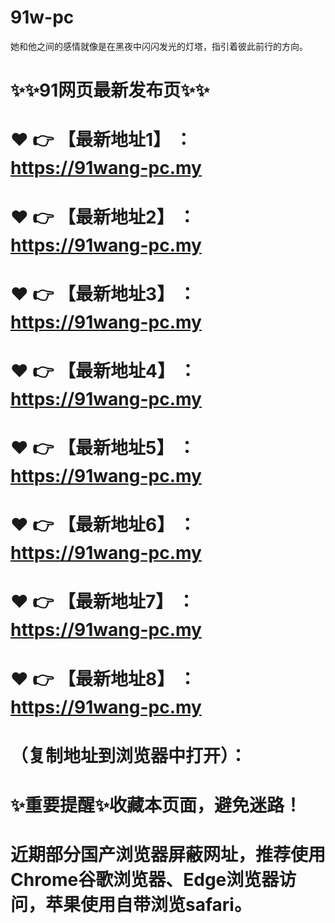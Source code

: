 # 91w-pc
她和他之间的感情就像是在黑夜中闪闪发光的灯塔，指引着彼此前行的方向。
# ✨✨91网页最新发布页✨✨
# ❤️ 👉 【最新地址1】 ：https://91wang-pc.my
# ❤️ 👉 【最新地址2】 ：https://91wang-pc.my
# ❤️ 👉 【最新地址3】 ：https://91wang-pc.my
# ❤️ 👉 【最新地址4】 ：https://91wang-pc.my
# ❤️ 👉 【最新地址5】 ：https://91wang-pc.my
# ❤️ 👉 【最新地址6】 ：https://91wang-pc.my
# ❤️ 👉 【最新地址7】 ：https://91wang-pc.my
# ❤️ 👉 【最新地址8】 ：https://91wang-pc.my
# （复制地址到浏览器中打开）：
# ✨重要提醒✨收藏本页面，避免迷路！
# 近期部分国产浏览器屏蔽网址，推荐使用Chrome谷歌浏览器、Edge浏览器访问，苹果使用自带浏览safari。
